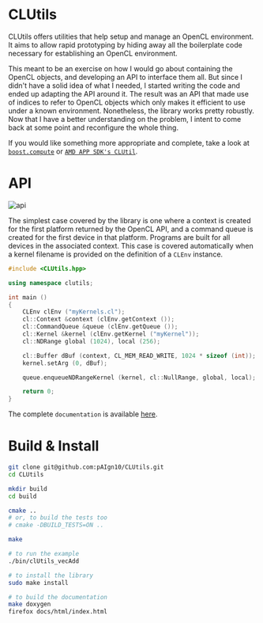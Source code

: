 CLUtils
=======

CLUtils offers utilities that help setup and manage an OpenCL environment. It aims to allow rapid prototyping by hiding away all the boilerplate code necessary for establishing an OpenCL environment.

This meant to be an exercise on how I would go about containing the OpenCL objects, and developing an API to interface them all. But since I didn't have a solid idea of what I needed, I started writing the code and ended up adapting the API around it. The result was an API that made use of indices to refer to OpenCL objects which only makes it efficient to use under a known environment. Nonetheless, the library works pretty robustly. Now that I have a better understanding on the problem, I intent to come back at some point and reconfigure the whole thing.

If you would like something more appropriate and complete, take a look at [`boost.compute`](https://github.com/kylelutz/compute) or [`AMD APP SDK's CLUtil`](http://developer.amd.com/tools-and-sdks/opencl-zone/amd-accelerated-parallel-processing-app-sdk/).


API
===

![api](https://img.shields.io/badge/API-experimental-red.svg?style=flat)

The simplest case covered by the library is one where a context is created for the first platform returned by the OpenCL API, and a command queue is created for the first device in that platform. Programs are built for all devices in the associated context. This case is covered automatically when a kernel filename is provided on the definition of a `CLEnv` instance.

```cpp
#include <CLUtils.hpp>

using namespace clutils;

int main ()
{
    CLEnv clEnv ("myKernels.cl");
    cl::Context &context (clEnv.getContext ());
    cl::CommandQueue &queue (clEnv.getQueue ());
    cl::Kernel &kernel (clEnv.getKernel ("myKernel"));
    cl::NDRange global (1024), local (256);

    cl::Buffer dBuf (context, CL_MEM_READ_WRITE, 1024 * sizeof (int));
    kernel.setArg (0, dBuf);

    queue.enqueueNDRangeKernel (kernel, cl::NullRange, global, local);

    return 0;
}
```

The complete `documentation` is available [here](http://clutils.paign10.me).


Build & Install
===============

```bash
git clone git@github.com:pAIgn10/CLUtils.git
cd CLUtils

mkdir build
cd build

cmake ..
# or, to build the tests too
# cmake -DBUILD_TESTS=ON ..

make

# to run the example
./bin/clUtils_vecAdd

# to install the library
sudo make install

# to build the documentation
make doxygen
firefox docs/html/index.html
```

